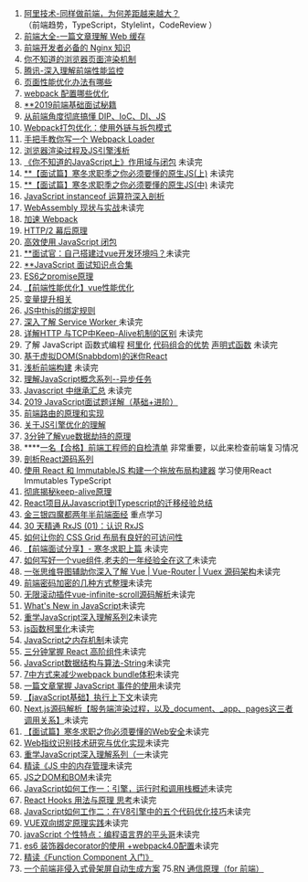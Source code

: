 1. [阿里技术-同样做前端，为何差距越来越大？](https://mp.weixin.qq.com/s/4QY_A9jYfw5JBdWecsT_0g)  
（前端趋势，TypeScript，Stylelint，CodeReview ）
2. [前端大全-一篇文章理解 Web 缓存](https://mp.weixin.qq.com/s/jO4_ADo6ehGxQSdUBHh9KQ)
3. [前端开发者必备的 Nginx 知识](https://mp.weixin.qq.com/s/BA_JZ_kMBFZBE7jjQDNc1Q)
4. [你不知道的浏览器页面渲染机制](https://mp.weixin.qq.com/s/_NrFbrucJRrA8fS40dCkow)
5. [腾讯-深入理解前端性能监控](https://mp.weixin.qq.com/s/YI-96IbtIjTDzS-3N-9FAg)
6. [页面性能优化办法有哪些](https://mp.weixin.qq.com/s/DapiwE-AhML-Mm4r0b_sWg)
7. [webpack 配置哪些优化](https://juejin.im/post/5cb71c8e518825324c44eeb7)
8. [**2019前端基础面试秘籍](https://juejin.im/post/5cb92d9a5188254160581b87) 
9. [从前端角度彻底搞懂 DIP、IoC、DI、JS](https://zhuanlan.zhihu.com/p/61018434)
10. [Webpack打包优化：使用外链与拆包模式](https://juejin.im/post/5cc1237ae51d456e3e7a3b90)
11. [手把手教你写一个 Webpack Loader](https://segmentfault.com/a/1190000018980814)
12. [浏览器渲染过程及JS引擎浅析](https://www.clloz.com/programming/front-end/js/2019/04/25/how-browser-work/)
13. [《你不知道的JavaScript上》作用域与闭包](https://juejin.im/post/5cb1308df265da039b085e69) 未读完
14. [**【面试篇】寒冬求职季之你必须要懂的原生JS(上)](https://juejin.im/post/5cab0c45f265da2513734390) 未读完
15. [**【面试篇】寒冬求职季之你必须要懂的原生JS(中)](https://juejin.im/post/5cbd1e33e51d45789161d053) 未读完
16. [JavaScript instanceof 运算符深入剖析](https://www.ibm.com/developerworks/cn/web/1306_jiangjj_jsinstanceof/index.html)
17. [WebAssembly 现状与实战](https://www.ibm.com/developerworks/cn/web/wa-lo-webassembly-status-and-reality/index.html)未读完
18. [加速 Webpack](https://www.ibm.com/developerworks/cn/web/wa-lo-expedite-webpack/index.html)
19. [HTTP/2 幕后原理](https://www.ibm.com/developerworks/cn/web/wa-http2-under-the-hood/index.html)
20. [高效使用 JavaScript 闭包](https://www.ibm.com/developerworks/cn/web/wa-use-javascript-closures-efficiently/index.html)
21. [**面试官：自己搭建过vue开发环境吗？](https://juejin.im/post/5cc55c336fb9a032086dd701)未读完
22. [**JavaScript 面试知识点合集](https://juejin.im/post/5cc230ae5188252e741cc751)
23. [ES6之promise原理](https://juejin.im/post/5cc54877f265da03b8585902)
24. [【前端性能优化】vue性能优化](https://juejin.im/post/5cc81076e51d456e361ed97e) 
25. [变量提升相关](https://juejin.im/post/5cc657276fb9a0323f68a99a)
26. [JS中this的绑定规则](https://juejin.im/post/5cc554b46fb9a032414f650e)
27. [深入了解 Service Worker ](https://www.wengbi.com/thread_50556_1.html)未读完
28. [详解HTTP 与TCP中Keep-Alive机制的区别](https://mp.weixin.qq.com/s/MR8OWPKQoM6Cr9o1rWsK5A) 未读完
29. 了解 JavaScript 函数式编程 [柯里化](https://juejin.im/post/5ccbb9d95188253d12688280) [代码组合的优势](https://juejin.im/post/5ccd0d17518825406261374d) [声明式函数](https://juejin.im/post/5ccea5a2f265da036207bb6f) 未读完
30. [基于虚拟DOM(Snabbdom)的迷你React](https://segmentfault.com/a/1190000019053542) 
31. [浅析前端构建](https://mp.weixin.qq.com/s/52ja4nEhA4z0LWunxXsjUg) 未读完
32. [理解JavaScript概念系列--异步任务](https://juejin.im/post/5cc12ca46fb9a0323d6e098c) 
33. [Javascript 中继承汇总](https://juejin.im/post/5cc43911e51d45400f5d589a) 未读完
34. [2019 JavaScript面试题详解（基础+进阶）](https://juejin.im/post/5cc543edf265da03761e9451) 
35. [前端路由的原理和实现](https://juejin.im/post/5cc58236f265da0393787285) 
36. [关于JS引擎优化的理解](https://juejin.im/post/5cc4f406f265da03612ef0d6) 
37. [3分钟了解vue数据劫持的原理](https://juejin.im/post/5cc8f394f265da038733ae77) 
38. ****[一名【合格】前端工程师的自检清单](https://juejin.im/post/5cc1da82f265da036023b628) 非常重要，以此来检查前端复习情况
39. [剖析React源码系列](https://github.com/KieSun/Dream/issues/18) 
40. [使用 React 和 ImmutableJS 构建一个拖放布局构建器](https://juejin.im/post/5cccfa56f265da034c7038f3) 学习使用React Immutables TypeScript 
41. [彻底揭秘keep-alive原理](https://juejin.im/post/5cce49036fb9a031eb58a8f9) 
42. [React项目从Javascript到Typescript的迁移经验总结](https://juejin.im/post/5cc5b6d9e51d456e660d453b)
43. [金三银四魔都两年半前端面经](https://mp.weixin.qq.com/s/uKBPBBSnCtSu1oj3yC7gow) 重点学习
44. [30 天精通 RxJS (01)：认识 RxJS](https://juejin.im/post/5cd57b5fe51d453b560f2d74)
45. [如何让你的 CSS Grid 布局有良好的可访问性](https://juejin.im/post/5cc156a2f265da034e7e9139)
46. [【前端面试分享】- 寒冬求职上篇](https://juejin.im/post/5cdb7bc26fb9a0321557044d) 未读完
47. [如何写好一个vue组件,老夫的一年经验全在这了](https://juejin.im/post/5cdacf96e51d453ae110543b)未读完
48. [一张思维导图辅助你深入了解 Vue | Vue-Router | Vuex 源码架构](https://segmentfault.com/a/1190000019153289)未读完
49. [前端密码加密的几种方式整理](https://segmentfault.com/a/1190000019164592)未读完
50. [无限滚动插件vue-infinite-scroll源码解析](https://hellogithub2014.github.io/2019/03/26/vue-infinite-scroll-source-code/)未读完
52. [What's New in JavaScript](https://segmentfault.com/a/1190000019147365)未读完
53. [重学JavaScript深入理解系列2](https://juejin.im/post/5cdbc4b0f265da038412b26d)未读完
54. [js函数柯里化](https://juejin.im/post/5cdab8896fb9a031f525e7fe)未读完
55. [JavaScript之内存机制](https://juejin.im/post/5cdbf3a66fb9a032060c4bd4)未读完
56. [三分钟掌握 React 高阶组件](https://segmentfault.com/a/1190000019153177)未读完
57. [JavaScript数据结构与算法-String](https://finget.github.io/2019/05/14/arithmetic-string/)未读完
58. [7中方式来减少webpack bundle体积](https://juejin.im/post/5cd9571de51d453a572aa2e6)未读完
59. [一篇文章掌握 JavaScript 事件的使用](https://juejin.im/post/5cdbcbcef265da038c023782)未读完
60. [【javaScript基础】执行上下文](https://juejin.im/post/5cdab45ef265da035948954c)未读完
61. [Next.js源码解析【服务端渲染过程，以及_document、_app、pages这三者调用关系】](https://segmentfault.com/a/1190000019154542)未读完
62. [【面试篇】寒冬求职之你必须要懂的Web安全](https://segmentfault.com/a/1190000019158228)未读完
63. [Web指纹识别技术研究与优化实现](https://www.freebuf.com/articles/web/202560.html)未读完
64. [重学JavaScript深入理解系列（一](https://juejin.im/post/5cda8174f265da038860d8d8)未读完
65. [精读《JS 中的内存管理](https://juejin.im/entry/59f9331551882546b15bd2bd)未读完
66. [JS之DOM和BOM](https://segmentfault.com/a/1190000019177022)未读完
67. [JavaScript如何工作一：引擎，运行时和调用栈概述](https://www.clloz.com/programming/front-end/js/2019/05/13/how-javascript-works-1)未读完
68. [React Hooks 用法与原理 思考](https://zhuanlan.zhihu.com/p/65012054)未读完
69. [JavaScript如何工作二：在V8引擎中的五个代码优化技巧](https://www.clloz.com/essay/2019/05/14/how-javascript-works-2)未读完
70. [VUE双向绑定原理实践](https://juejin.im/post/5cdc11c8f265da0368148085)未读完
71. [javaScript 个性特点：编程语言界的平头哥](https://www.infoq.cn/article/6NYVv*MaLZUW8gArUFVU)未读完
72. [es6 装饰器decorator的使用 +webpack4.0配置](https://juejin.im/post/5cdc1bbce51d45379a164342)未读完
73. [精读《Function Component 入门》](https://juejin.im/post/5ceb36dd51882530be7b1585)
74. [一个前端非侵入式骨架屏自动生成方案](https://korbinzhao.github.io/%E5%89%8D%E7%AB%AF%E5%BC%80%E5%8F%91/%E9%AA%A8%E6%9E%B6%E5%B1%8F/2018/06/23/skeleton-auto-generator/)
75.[RN 通信原理（for 前端）](https://juejin.im/post/5cfd124e51882518e845c18d)

